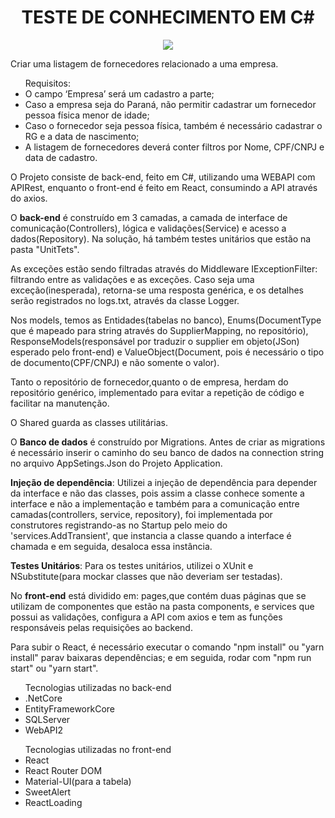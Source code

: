 <h1 align="center"><b>TESTE DE CONHECIMENTO EM C#</b></h1>
<p align="center">
  <img src="https://user-images.githubusercontent.com/51340552/83945112-cbae5680-a7de-11ea-9038-fe0680845f34.png"
</p>

<p>Criar uma listagem de fornecedores relacionado a uma empresa.
    <ul>Requisitos: <li>O campo ‘Empresa’ será um cadastro a parte;</li>
                <li>Caso a empresa seja do Paraná, não permitir cadastrar um fornecedor pessoa física menor de idade;</li>
                <li>Caso o fornecedor seja pessoa física, também é necessário cadastrar o RG e a data de nascimento;</li>
                <li>A listagem de fornecedores deverá conter filtros por Nome, CPF/CNPJ e data de cadastro.</li>
      </ul>
</p>

<p> O Projeto consiste de back-end, feito em C#, utilizando uma WEBAPI com APIRest, enquanto o front-end é feito em React, consumindo a API através do axios.</p>
<p>O <b>back-end</b> é construído em 3 camadas, a camada de interface de comunicação(Controllers), lógica e validações(Service) e acesso a dados(Repository).    Na solução, há também testes unitários que estão na pasta "UnitTets".</p>
<p> As exceções estão sendo filtradas através do Middleware IExceptionFilter: filtrando entre as validações e as exceções. Caso seja uma exceção(inesperada), retorna-se uma resposta genérica, e os detalhes serão registrados no logs.txt, através da classe Logger.</p>
<p>Nos models, temos as Entidades(tabelas no banco), Enums(DocumentType que é mapeado para string através do SupplierMapping, no repositório), ResponseModels(responsável por traduzir o supplier em objeto(JSon) esperado pelo front-end) e ValueObject(Document, pois é necessário o tipo de documento(CPF/CNPJ) e não somente o valor).</p>
<p>Tanto o repositório de fornecedor,quanto o de empresa, herdam do repositório genérico, implementado para evitar a repetição de código e facilitar na manutenção.</p>
<p>O Shared guarda as classes utilitárias.</p>

<p>O <b>Banco de dados</b> é construído por Migrations. Antes de criar as migrations é necessário inserir o caminho do seu banco de dados na connection string no arquivo AppSetings.Json do Projeto Application.</p>

<p><b>Injeção de dependência</b>: Utilizei a injeção de dependência para depender da interface e não das classes, pois assim a classe conhece somente a interface e não a implementação e também para a comunicação entre camadas(controllers, service, repository), foi implementada por construtores registrando-as no Startup pelo meio do 'services.AddTransient', que instancia a classe quando a interface é chamada e em seguida, desaloca essa instância.</p> 

<p><b>Testes Unitários</b>: Para os testes unitários, utilizei o XUnit e NSubstitute(para mockar classes que não deveriam ser testadas).</p>

<p>No <b>front-end</b> está dividido em: pages,que contém duas páginas que se utilizam de componentes que estão na pasta components, e services que possui as validações, configura a API com axios e tem as funções responsáveis pelas requisições ao backend.
<p>Para subir o React, é necessário executar o comando "npm install" ou "yarn install" parav baixaras dependências; e em seguida, rodar com "npm run start" ou "yarn start".</p> 
  
<ul>Tecnologias utilizadas no back-end
   <li>.NetCore</li>
   <li>EntityFrameworkCore</li>
   <li>SQLServer</li>
   <li>WebAPI2</li>
  </ul>
  
<ul>Tecnologias utilizadas no front-end
   <li>React</li>
   <li>React Router DOM</li>
   <li>Material-UI(para a tabela)</li>
   <li>SweetAlert</li>
    <li>ReactLoading</li>
  </ul>
